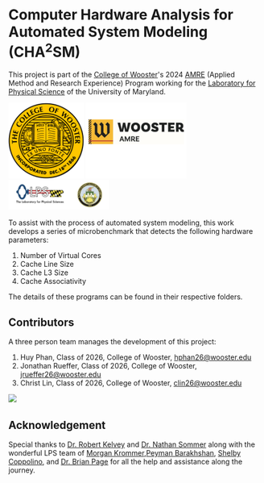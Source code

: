 # Computer Hardware Analysis for Automated System Modeling (CHA<sup>2</sup>SM)

This project is part of the <span style="color:yellow;">[College of Wooster](https://wooster.edu/)</span>'s 2024 <span style="color:black;">[AMRE](https://inside.wooster.edu/amre/)</span> (Applied Method and Research Experience) Program working for the <span style="color:blue;">[Laboratory for Physical Science](https://www.lps.umd.edu/)</span> of the University of Maryland. 

<img src="README_images/College_of_Wooster.png" alt="College of Wooster Logo" width="150"/>

<img src="README_images/Wooster_AMRE.png" alt="AMRE Logo" width="200"/>

<img src="README_images/Laboratory_for_Physical_Science.jpg" alt="Laboratory for Physical Science Logo" width="200"/>

To assist with the process of automated system modeling, this work develops a series of microbenchmark that detects the following hardware parameters:

1. Number of Virtual Cores
2. Cache Line Size
3. Cache L3 Size
4. Cache Associativity

The details of these programs can be found in their respective folders. 

## Contributors

A three person team manages the development of this project:

1. Huy Phan, Class of 2026, College of Wooster, hphan26@wooster.edu
2. Jonathan Rueffer, Class of 2026, College of Wooster, jrueffer26@wooster.edu
3. Christ Lin, Class of 2026, College of Wooster, clin26@wooster.edu

<a href="https://github.com/AMRE-LPS/AMRE-2024-LPS/graphs/contributors">
  <img src="https://contrib.rocks/image?repo=AMRE-LPS/AMRE-2024-LPS" />
</a>

## Acknowledgement

Special thanks to <span>[Dr. Robert Kelvey](https://www.linkedin.com/in/robert-kelvey-5645a9172/)</span> and <span>[Dr. Nathan Sommer](https://www.linkedin.com/in/nathan-sommer-a61980110/)</span> along with the wonderful LPS team of <span>[Morgan Krommer](https://www.linkedin.com/in/morgan-kromer-753961255/)</span>,<span>[Peyman Barakhshan](https://www.linkedin.com/in/dr-peyman-barakhshan-8b18b595/)</span>, <span>[Shelby Coppolino](https://www.linkedin.com/in/shelby-coppolino-31003011b/</span>), and <span>[Dr. Brian Page](https://www.linkedin.com/in/brian-a-page/</span>) for all the help and assistance along the journey. 

